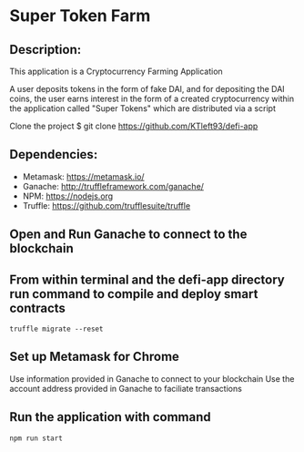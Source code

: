 # Super Token Farm

## Description:
This application is a Cryptocurrency Farming Application 

A user deposits tokens in the form of fake DAI, and for depositing the DAI coins, the user earns interest in the form of a created cryptocurrency within the application called "Super Tokens"
which are distributed via a script

Clone the project
$ git clone https://github.com/KTleft93/defi-app

## Dependencies:
- Metamask: https://metamask.io/
- Ganache:  http://truffleframework.com/ganache/
- NPM: https://nodejs.org
- Truffle: https://github.com/trufflesuite/truffle

## Open and Run Ganache to connect to the blockchain

## From within terminal and the defi-app directory run command to compile and deploy smart contracts
` truffle migrate --reset `

## Set up Metamask for Chrome
Use information provided in Ganache to connect to your blockchain
Use the account address provided in Ganache to faciliate transactions

## Run the application with command
 ` npm run start `
